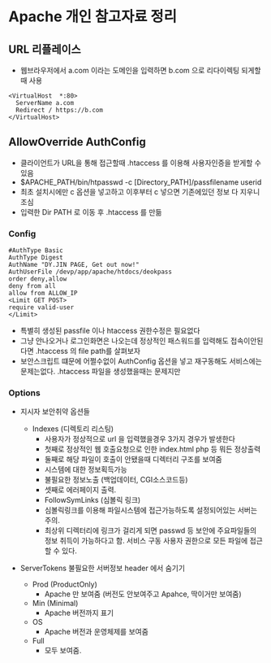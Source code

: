 # Apache 개인 참고자료 정리

## URL 리플레이스
* 웹브라우저에서 a.com 이라는 도메인을 입력하면 b.com 으로 리다이렉팅 되게할때 사용
```
<VirtualHost  *:80>
  ServerName a.com
  Redirect / https://b.com
</VirtualHost>
```

## AllowOverride AuthConfig
* 클라이언트가 URL을 통해 접근할때 .htaccess 를 이용해 사용자인증을 받게할 수 있음
* $APACHE_PATH/bin/htpasswd -c [Directory_PATH]/passfilename userid
* 최초 설치시에만 c 옵션을 넣고하고 이후부터 c 넣으면 기존에있던 정보 다 지우니 조심
* 입력한 Dir PATH 로 이동 후 .htaccess 를 만듦
### Config
```
#AuthType Basic
AuthType Digest
AuthName "DY.JIN PAGE, Get out now!"
AuthUserFile /devp/app/apache/htdocs/deokpass
order deny,allow
deny from all
allow from ALLOW_IP
<Limit GET POST>
require valid-user
</Limit>
```
* 특별히 생성된 passfile 이나 htaccess 권한수정은 필요없다
* 그냥 안나오거나 로그인화면은 나오는데 정상적인 패스워드를 입력해도 접속이안된다면 .htaccess 의 file path를 살펴보자
* 보안스크립트 떄문에 어쩔수없이 AuthConfig 옵션을 넣고 재구동해도 서비스에는 문제는없다. .htaccess 파일을 생성했을때는 문제지만
 
### Options 
* 지시자 보안취약 옵션들
  * Indexes (디렉토리 리스팅)
    * 사용자가 정상적으로 url 을 입력했을경우 3가지 경우가 발생한다
     * 첫째로 정상적인 웹 호출요청으로 인한 index.html php 등 뭐든 정상출력
     * 둘째로 해당 파일이 호출이 안됐을때 디렉터리 구조를 보여줌
      * 시스템에 대한 정보획득가능
      * 불필요한 정보노출 (백업데이터, CGI소스코드등)
     * 셋째로 에러페이지 출력.
    * FollowSymLinks (심볼릭 링크)
     * 심볼릭링크를 이용해 파일시스템에 접근가능하도록 설정되어있는 서버는 주의.
     * 최상위 디렉터리에 링크가 걸리게 되면 passwd 등 보안에 주요파일들의 정보 취득이 가능하다고 함. 서비스 구동 사용자 권한으로 모든 파일에 접근할 수 있다.
			 
* ServerTokens 불필요한 서버정보 header 에서 숨기기
	* Prod (ProductOnly)
		* Apache 만 보여줌 (버전도 안보여주고 Apahce, 딱이거만 보여줌)
  	* Min (Minimal)
  	  	* Apache 버전까지 표기
  	* OS
  		* Apache 버전과 운영체제를 보여줌
  	 * Full
  	   	* 모두 보여줌.
